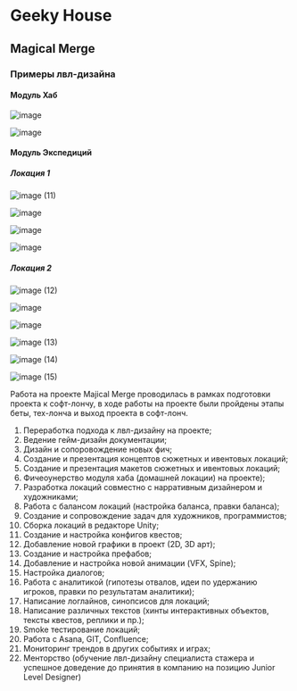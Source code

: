 # Geeky House

## Magical Merge



### Примеры лвл-дизайна
#### Модуль Хаб 
![image](https://github.com/maryran7/portfolio/assets/118451240/ca408ec6-5bdd-4d8a-b6db-7ae2d2eb9daa)

![image](https://github.com/maryran7/portfolio/assets/118451240/9b05bdbc-08d9-4bb6-b21f-69e97734510c)

#### Модуль Экспедиций 
##### Локация 1

![image (11)](https://github.com/maryran7/portfolio/assets/118451240/f35ca2b2-6e89-4143-bdaf-783a184154f1)

![image](https://github.com/maryran7/portfolio/assets/118451240/f390015f-b0e7-47b9-8c57-851611aeeb44)

![image](https://github.com/maryran7/portfolio/assets/118451240/b64d2843-ee72-4409-9189-f7590e316f84)

![image](https://github.com/maryran7/portfolio/assets/118451240/db479747-611b-4673-bb47-78d3eeb476c8)

##### Локация 2

![image (12)](https://github.com/maryran7/portfolio/assets/118451240/47ee92c6-4321-48ec-97a3-e516903ae2f6)

![image](https://github.com/maryran7/portfolio/assets/118451240/c5f7c5ba-c0a0-4dd0-8518-a39b4cfc6430)

![image](https://github.com/maryran7/portfolio/assets/118451240/78e31723-ea04-41d6-a40e-f0ec9b17bc2c)

![image (13)](https://github.com/maryran7/portfolio/assets/118451240/af6a08a0-a2be-4446-b43c-d0d1d91206ca)

![image (14)](https://github.com/maryran7/portfolio/assets/118451240/049cdcaf-6778-4994-be8e-03eadfe1a671)

![image (15)](https://github.com/maryran7/portfolio/assets/118451240/dd0f1296-56f7-472f-b101-f373c37a3390)


Работа на проекте Majical Merge проводилась в рамках подготовки проекта к софт-лончу, в ходе работы на проекте были пройдены этапы беты, тех-лонча и выход проекта в софт-лонч.

1. Переработка подхода к лвл-дизайну на проекте;
2. Ведение гейм-дизайн документации;
3. Дизайн и сопоровождение новых фич;
5. Создание и презентация концептов сюжетных и ивентовых локаций;
6. Создание и презентация макетов сюжетных и ивентовых локаций;
7. Фичеоунерство модуля хаба (домашней локации) на проекте);
8.  Разработка локаций совместно с нарративным дизайнером и художниками;
9. Работа с балансом локаций (настройка баланса, правки баланса);
10. Создание и сопровождение задач для художников, программистов;
11. Сборка локаций в редакторе Unity;
12. Создание и настройка конфигов квестов;
13. Добавление новой графики в проект (2D, 3D арт);
14. Создание и настройка префабов;
15. Добавление и настройка новой анимации (VFX, Spine);
16. Настройка диалогов;
17. Работа с аналитикой (гипотезы отвалов, идеи по удержанию игроков, правки по результатам аналитики);
18. Написание логлайнов, синопсисов для локаций;
19. Написание различных текстов (хинты интерактивных объектов, тексты квестов, реплики и пр.);
20. Smoke тестирование локаций;
21. Работа с Asana, GIT, Confluence;
22. Мониторинг трендов в других событиях и играх;
23. Менторство (обучение лвл-дизайну специалиста стажера и успешное доведение до принятия в компанию на позицию Junior Level Designer) 
